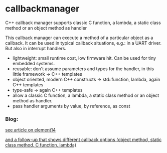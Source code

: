 # callbackmanager
C++ callback manager supports classic C function, a lambda, a static class method or an object method as handler

This callback manager can execute a method of a particular object as a callback. 
It can be used in typical callback situations, e.g.: in a UART driver. But also in interrupt handlers.

- lightweight: small runtime cost, low firmware hit. Can be used for tiny embedded systems.
- reusable: don't assume parameters and types for the handler, in this little framework -> C++ templates
- object oriented, modern C++ constructs -> std::function, lambda, again C++ templates
- type-safe -> again C++ templates
- allow a classic C function, a lambda, a static class method or an object method as handler. 
- pass handler arguments by value, by reference, as const

### Blog:

[see article on element14](https://community.element14.com/products/devtools/software/f/forum/54719/c-callbacks-and-templates)  

[and a follow-up that shows different callback options (object method, static class method, C function, lambda)](https://community.element14.com/products/devtools/software/f/forum/54721/c-callbacks-and-templates-make-the-callback-class-call-an-object-member-a-static-member-a-c-function-and-a-pure-lambda-function)  